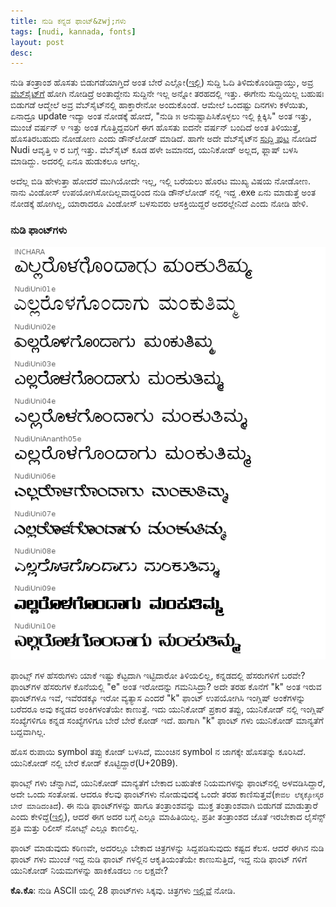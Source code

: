 ```yaml
---
title: ನುಡಿ ಕನ್ನಡ ಫಾಂಟ್&zwj;ಗಳು
tags: [nudi, kannada, fonts]
layout: post
desc: 
---
```

ನುಡಿ ತಂತ್ರಾಂಶ ಹೊಸತು ಬಿಡುಗಡೆಯಾಗ್ತಿದೆ ಅಂತ ಬೇರೆ ಎಲ್ಲೋ([ಇಲ್ಲಿ](http://www.thehindu.com/todays-paper/tp-in-school/nudi-50-version-to-be-launched-on-tuesday/article4351830.ece)) ಸುದ್ದಿ ಓದಿ ತಿಳಿದುಕೊಂಡಿದ್ದಾಯ್ತು, ಅವ್ರ [ವೆಬ್&zwj;ಸೈಟ್&zwj;ಗೆ](http://www.kagapa.in/) ಹೋಗಿ ನೋಡಿದ್ರೆ ಅಂತಾದ್ದೇನು ಸುದ್ದಿನೇ ಇಲ್ಲ ಅನ್ನೋ ತರಹದಲ್ಲಿ ಇತ್ತು. ಈಗೇನು ಸುದ್ದಿಯಿಲ್ಲ ಬಹುಷಃ ಬಿಡುಗಡೆ ಆದ್ಮೇಲೆ ಅವ್ರ ವೆಬ್&zwj;ಸೈಟ್&zwj;ನಲ್ಲಿ ಹಾಕ್ತಾರೇನೋ ಅಂದುಕೊಂಡೆ. ಆಮೇಲೆ ಒಂದಷ್ಟು ದಿನಗಳು ಕಳೆಯಿತು, ಏನಾದ್ರೂ update ಇದ್ಯಾ ಅಂತ ನೋಡಕ್ಕೆ ಹೋದೆ, "ನುಡಿ ೫ ಅನುಷ್ಟಾಪಿಸಿಕೊಳ್ಳಲು ಇಲ್ಲಿ ಕ್ಲಿಕ್ಕಿಸಿ" ಅಂತ ಇತ್ತು, ಮುಂಚೆ ವರ್ಷನ್ ೪ ಇತ್ತು ಅಂತ ಗೊತ್ತಿದ್ದವರಿಗೆ ಈಗ ಹೊಸತು ಐದನೇ ವರ್ಷನ್ ಬಂದಿದೆ ಅಂತ ತಿಳಿಯುತ್ತೆ, ಹೊಸತಿರಬಹುದು ನೋಡೋಣ ಎಂದು ಡೌನ್&zwj;ಲೋಡ್ ಮಾಡಿದೆ. ಹಾಗೇ ಅದೇ ವೆಬ್&zwj;ಸೈಟ್&zwj;ನ [ಸುದ್ದಿ ಪುಟ](http://www.kagapa.in/suddhi.html) ನೋಡಿದೆ Nudi ಆವೃತ್ತಿ ೪ ರ ಬಗ್ಗೆ ಇತ್ತು. ವೆಬ್&zwj;ಸೈಟ್ ಕೂಡ ಹಳೇ ಜಮಾನದ, ಯುನಿಕೋಡ್ ಅಲ್ಲದ, ಫ್ಲಾಷ್ ಬಳಸಿ ಮಾಡಿದ್ದು. ಅದರಲ್ಲಿ ಏನೂ ಹುಡುಕಲೂ ಆಗಲ್ಲ.

ಅದೆಲ್ಲ ಬಿಡಿ ಹೇಳುತ್ತಾ ಹೋದರೆ ಮುಗಿಯೋದೇ ಇಲ್ಲ, ಇಲ್ಲಿ ಬರೆಯಲು ಹೊರಟ ಮುಖ್ಯ ವಿಷಯ ನೋಡೋಣ. ನಾನು ವಿಂಡೋಸ್ ಉಪಯೋಗಿಸೋದಿಲ್ಲವಾದ್ದರಿಂದ ನುಡಿ ಡೌನ್&zwj;ಲೋಡ್ ನಲ್ಲಿ ಇದ್ದ .exe ಏನು ಮಾಡುತ್ತೆ ಅಂತ ನೋಡಕ್ಕೆ ಹೋಗಿಲ್ಲ, ಯಾರಾದರೂ ವಿಂಡೋಸ್ ಬಳಸುವರು ಆಸಕ್ತಿಯಿದ್ದರೆ ಅದರಲ್ಲೇನಿದೆ ಎಂದು ನೋಡಿ ಹೇಳಿ.

### ನುಡಿ ಫಾಂಟ್&zwj;ಗಳು
![ನುಡಿ ಫಾಂಟ್ಸ್](/photo/nudi_fonts.png)

ಫಾಂಟ್ಸ್ ಗಳ ಹೆಸರುಗಳು ಯಾಕೆ ಇಷ್ಟು ಕೆಟ್ಟದಾಗಿ ಇಟ್ಟಿದಾರೋ ತಿಳಿಯಲಿಲ್ಲ, ಕನ್ನಡದಲ್ಲಿ ಹೆಸರುಗಳಿಗೆ ಬರವೇ? ಫಾಂಟ್&zwj;ಗಳ ಹೆಸರುಗಳ ಕೊನೆಯಲ್ಲಿ "e" ಅಂತ ಇರೋದನ್ನು ಗಮನಿಸಿದ್ರಾ? ಅದೇ ತರಹ ಕೊನೆಗೆ "k" ಅಂತ ಇರುವ ಫಾಂಟ್&zwj;ಗಳೂ ಇವೆ, ಇವೆರಡಕ್ಕೂ ಇರೋ ವ್ಯತ್ಯಾಸ ಎಂದರೆ "k" ಫಾಂಟ್ ಉಪಯೋಗಿಸಿ ಇಂಗ್ಲಿಷ್ ಅಂಕೆಗಳನ್ನು ಬರೆದರೂ ಅವು ಕನ್ನಡದ ಅಂಕಿಗಳಂತೆಯೇ ಕಾಣುತ್ತೆ. ಇದು ಯುನಿಕೋಡ್ ಪ್ರಕಾರ ತಪ್ಪು, ಯುನಿಕೋಡ್ ನಲ್ಲಿ ಇಂಗ್ಲಿಷ್ ಸಂಖ್ಯೆಗಳಿಗೂ ಕನ್ನಡ ಸಂಖ್ಯೆಗಳಿಗೂ ಬೇರೆ ಬೇರೆ ಕೋಡ್ ಇದೆ. ಹಾಗಾಗಿ "k" ಫಾಂಟ್ ಗಳು ಯುನಿಕೋಡ್ ಮಾನ್ಯತೆಗೆ ಬದ್ದವಾಗಿಲ್ಲ. 

ಹೊಸ ರುಪಾಯಿ symbol ತಪ್ಪು ಕೋಡ್ ಬಳಸಿದೆ, ಮುಂಚಿನ symbol ನ ಜಾಗಕ್ಕೇ ಹೊಸತನ್ನು ಕೂರಿಸಿದೆ. ಯುನಿಕೋಡ್ ನಲ್ಲಿ ಬೇರೆ ಕೋಡ್ ಕೊಟ್ಟಿದ್ದಾರೆ(U+20B9).

ಫಾಂಟ್ಸ್ ಗಳು ಚೆನ್ನಾಗಿವೆ, ಯುನಿಕೋಡ್ ಮಾನ್ಯತೆಗೆ ಬೇಕಾದ ಬಹುತೇಕ ನಿಯಮಗಳನ್ನು ಫಾಂಟ್&zwj;ನಲ್ಲಿ ಅಳವಡಿಸಿದ್ದಾರೆ, ಅದೇ ಒಂದು ಸಂತೋಷ. ಆದರೂ ಕೆಲವು ಫಾಂಟ್&zwj;ಗಳು ನೋಡುವುದಕ್ಕೆ ಒಂದೇ ತರಹ ಕಾಣಿಸುತ್ತವೆ(`ಕೇವಲ ಲೆಕ್ಕಕ್ಕೋಸ್ಕರ ಬೇರೆ ಮಾಡಿದಂತಿದೆ`). ಈ ನುಡಿ ಫಾಂಟ್&zwj;ಗಳನ್ನು ಹಾಗೂ ತಂತ್ರಾಂಶವನ್ನು ಮುಕ್ತ ತಂತ್ರಾಂಶವಾಗಿ ಬಿಡುಗಡೆ ಮಾಡುತ್ತಾರೆ ಎಂದು ಕೇಳಿದ್ದೆ([ಇಲ್ಲಿ](https://twitter.com/aravindavk/statuses/234366716875005955)), ಆದರೆ ಈಗ ಅದರ ಬಗ್ಗೆ ಎಲ್ಲೂ ಮಾಹಿತಿಯಿಲ್ಲ. ಪ್ರತೀ ತಂತ್ರಾಂಶದ ಜೊತೆ ಇರಬೇಕಾದ ಲೈಸೆನ್ಸ್ ಪ್ರತಿ ಮತ್ತು ರಿಲೀಸ್ ನೋಟ್ಸ್ ಎಲ್ಲೂ ಕಾಣಲಿಲ್ಲ. 

ಫಾಂಟ್ ಮಾಡುವುದು ಕಠಿಣವೇ, ಅದರಲ್ಲೂ ಬೇಕಾದ ಚಿತ್ರಗಳನ್ನು ಸಿದ್ದಪಡಿಸುವುದು ಕಷ್ಟದ ಕೆಲಸ. ಆದರೆ ಈಗಿನ ನುಡಿ ಫಾಂಟ್ ಗಳು ಮುಂಚೆ ಇದ್ದ ನುಡಿ ಫಾಂಟ್ ಗಳಲ್ಲಿನ ಆಕೃತಿಯಂತೆಯೇ ಕಾಣುಸುತ್ತಿದೆ, ಇದ್ದ ನುಡಿ ಫಾಂಟ್ ಗಳಿಗೆ ಯುನಿಕೋಡ್ ನಿಯಮಗಳನ್ನು ಹಾಕಿಕೊಡಲು `೧೮` ಲಕ್ಷವೇ? 

**ಕೊ.ಕೊ**: ನುಡಿ ASCII ಯಲ್ಲಿ 28 ಫಾಂಟ್&zwj;ಗಳು ಸಿಕ್ಕವು. ಚಿತ್ರಗಳು [ಇಲ್ಲಿವೆ](/photo/nudi_ascii_fonts.png) ನೋಡಿ. 

